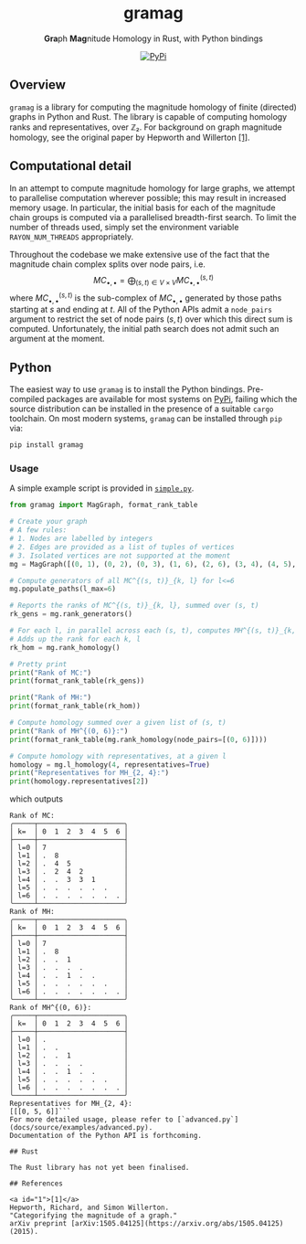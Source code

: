 <div align="center">

<h1>gramag</h1>

<b>Gra</b>ph <b>Mag</b>nitude Homology in Rust, with Python bindings

[![PyPi](https://img.shields.io/pypi/v/gramag)](https://pypi.org/project/gramag/)

</div>

## Overview

`gramag` is a library for computing the magnitude homology of finite (directed) graphs in Python and Rust.
The library is capable of computing homology ranks and representatives, over ℤ₂.
For background on graph magnitude homology, see the original paper by Hepworth and Willerton [[1]](#1).

## Computational detail

In an attempt to compute magnitude homology for large graphs, we attempt to parallelise computation wherever possible; this may result in increased memory usage.
In particular, the initial basis for each of the magnitude chain groups is computed via a parallelised breadth-first search.
To limit the number of threads used, simply set the environment variable `RAYON_NUM_THREADS` appropriately.

Throughout the codebase we make extensive use of the fact that the magnitude chain complex splits over node pairs, i.e.
$$MC_{\bullet, \bullet} = \bigoplus_{(s, t)\in V\times V} MC_{\bullet, \bullet}^{(s, t)}$$
where $MC_{\bullet, \bullet}^{(s, t)}$ is the sub-complex of $MC_{\bullet, \bullet}$ generated by those paths starting at $s$ and ending at $t$.
All of the Python APIs admit a `node_pairs` argument to restrict the set of node pairs $(s, t)$ over which this direct sum is computed.
Unfortunately, the initial path search does not admit such an argument at the moment.

## Python

The easiest way to use `gramag` is to install the Python bindings.
Pre-compiled packages are available for most systems on [PyPi](https://pypi.org/project/gramag/), failing which the source distribution can be installed in the presence of a suitable `cargo` toolchain.
On most modern systems, `gramag` can be installed through `pip` via:

```bash
pip install gramag
```

### Usage

A simple example script is provided in [`simple.py`](docs/source/examples/simple.py).
```python
from gramag import MagGraph, format_rank_table

# Create your graph
# A few rules:
# 1. Nodes are labelled by integers
# 2. Edges are provided as a list of tuples of vertices
# 3. Isolated vertices are not supported at the moment
mg = MagGraph([(0, 1), (0, 2), (0, 3), (1, 6), (2, 6), (3, 4), (4, 5), (5, 6)])

# Compute generators of all MC^{(s, t)}_{k, l} for l<=6
mg.populate_paths(l_max=6)

# Reports the ranks of MC^{(s, t)}_{k, l}, summed over (s, t)
rk_gens = mg.rank_generators()

# For each l, in parallel across each (s, t), computes MH^{(s, t)}_{k, l}
# Adds up the rank for each k, l
rk_hom = mg.rank_homology()

# Pretty print
print("Rank of MC:")
print(format_rank_table(rk_gens))

print("Rank of MH:")
print(format_rank_table(rk_hom))

# Compute homology summed over a given list of (s, t)
print("Rank of MH^{(0, 6)}:")
print(format_rank_table(mg.rank_homology(node_pairs=[(0, 6)])))

# Compute homology with representatives, at a given l
homology = mg.l_homology(4, representatives=True)
print("Representatives for MH_{2, 4}:")
print(homology.representatives[2])
```
which outputs
```
Rank of MC:
╭─────┬─────────────────────╮
│ k=  │ 0  1  2  3  4  5  6 │
├─────┼─────────────────────┤
│ l=0 │ 7                   │
│ l=1 │ .  8                │
│ l=2 │ .  4  5             │
│ l=3 │ .  2  4  2          │
│ l=4 │ .  .  3  3  1       │
│ l=5 │ .  .  .  .  .  .    │
│ l=6 │ .  .  .  .  .  .  . │
╰─────┴─────────────────────╯
Rank of MH:
╭─────┬─────────────────────╮
│ k=  │ 0  1  2  3  4  5  6 │
├─────┼─────────────────────┤
│ l=0 │ 7                   │
│ l=1 │ .  8                │
│ l=2 │ .  .  1             │
│ l=3 │ .  .  .  .          │
│ l=4 │ .  .  1  .  .       │
│ l=5 │ .  .  .  .  .  .    │
│ l=6 │ .  .  .  .  .  .  . │
╰─────┴─────────────────────╯
Rank of MH^{(0, 6)}:
╭─────┬─────────────────────╮
│ k=  │ 0  1  2  3  4  5  6 │
├─────┼─────────────────────┤
│ l=0 │ .                   │
│ l=1 │ .  .                │
│ l=2 │ .  .  1             │
│ l=3 │ .  .  .  .          │
│ l=4 │ .  .  1  .  .       │
│ l=5 │ .  .  .  .  .  .    │
│ l=6 │ .  .  .  .  .  .  . │
╰─────┴─────────────────────╯
Representatives for MH_{2, 4}:
[[[0, 5, 6]]```
For more detailed usage, please refer to [`advanced.py`](docs/source/examples/advanced.py).
Documentation of the Python API is forthcoming.

## Rust

The Rust library has not yet been finalised.

## References

<a id="1">[1]</a>
Hepworth, Richard, and Simon Willerton.
"Categorifying the magnitude of a graph."
arXiv preprint [arXiv:1505.04125](https://arxiv.org/abs/1505.04125) (2015).
